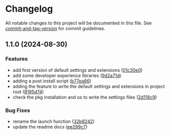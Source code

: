 # Changelog

All notable changes to this project will be documented in this file. See [commit-and-tag-version](https://github.com/absolute-version/commit-and-tag-version) for commit guidelines.

## 1.1.0 (2024-08-30)


### Features

* add first version of default settings and extensions ([01c30e0](https://github.com/amittkSharma/vscode-settings/commit/01c30e0892658faff058aea5055164a6c9c2152e))
* add some developer experience libraries ([9d2a71d](https://github.com/amittkSharma/vscode-settings/commit/9d2a71dd07f95ddf325059fb5e79e12df32da8f5))
* adding a post install script ([b77ea66](https://github.com/amittkSharma/vscode-settings/commit/b77ea66621111b976faa3fb5a20f649802ce77d1))
* adding the feature to write the default settings and extensions in project root ([8195d74](https://github.com/amittkSharma/vscode-settings/commit/8195d74ed04defbfa9aea3962acc9747b989dc23))
* check the pkg installation and os to write the settings files ([2d118c9](https://github.com/amittkSharma/vscode-settings/commit/2d118c92d9837cdfbeb8202496e1cd5a0d747e81))


### Bug Fixes

* rename the launch function ([32b8242](https://github.com/amittkSharma/vscode-settings/commit/32b82424789958ce9ffb0b6505cd1fad1f246ec2))
* update the readme docs ([ee299c7](https://github.com/amittkSharma/vscode-settings/commit/ee299c796614c72daec92b8bff2fad18c462462e))
